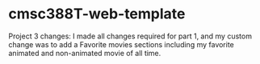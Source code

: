 # cmsc388T-web-template

Project 3 changes:
I made all changes required for part 1, and my custom change was to add a Favorite movies sections including my favorite animated and non-animated movie of all time.
